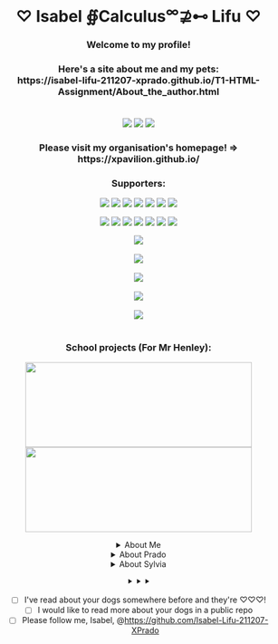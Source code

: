 <h1 align="center"> ♡ Isabel ∯Calculus<sup>∞</sup>⊉⊷ Lifu ♡</h1>
<h3 align="center">Welcome to my profile!</h3>
<div align="center">
<h3>

<h3 align="center">Here's a site about me and my pets: <br>https://isabel-lifu-211207-xprado.github.io/T1-HTML-Assignment/About_the_author.html<br><br></h3>

<p align="center">
	<a href="https://github.com/Isabel-Lifu-211207-XPrado"><img src="https://gpvc.arturio.dev/Isabel-Lifu-211207-XPrado"></a> <!--Profile views-->
	<a href="mailto:ba004745@bac.qld.edu.au"><img src="https://img.shields.io/badge/Contact_me-here-ff69b4"></a> <!--Contact-->
	<a href="https://github.com/TurnipGuy30"><img src="https://img.shields.io/badge/Shoutout%20to-TurnipGuy30-navy"></a> <!--Shoutout for Johnny!-->
	<br> <h3 align="center">Please visit my organisation's homepage! => https://xpavilion.github.io/<br></h3>
	<p align="center"><h3 align="center">Supporters:<br></h3>
	<a href="https://github.com/Isabel-Lifu-211207-XPrado"><img src="https://img.shields.io/badge/-Isabel--Lifu--211207--XPrado-333333?style-flat&logo=github"></a>
	<a href="https://github.com/TurnipGuy30"><img src="https://img.shields.io/badge/-TurnipGuy30-333333?style-flat&logo=github"></a>
	<a href="https://github.com/hacking-mudkip"><img src="https://img.shields.io/badge/-hacking--mudkip-333333?style-flat&logo=github"></a>
	<a href="https://github.com/Jeremy-Tsai-310206-XJOSH"><img src="https://img.shields.io/badge/-Jeremy--Tsai--310206--XJOSH-333333?style-flat&logo=github"></a>
	<a href="https://github.com/Digital-Technologies"><img src="https://img.shields.io/badge/-Digital--Technologies-333333?style-flat&logo=github"></a>
	<a href="https://github.com/xiaoluoboding"><img src="https://img.shields.io/badge/-Yunwei--Xiao-333333?style-flat&logo=github"></a>
	<a href="https://github.com/Isabel-Lifu-211207-XPrado"><img src="https://img.shields.io/badge/By-Isabel--Lifu-aqua?logo=spotify"></a> <!---->
</p>
	<img src="https://img.shields.io/badge/-GitHub-333333?style=flat&logo=github"> <!--GitHub-->
	<img src="https://img.shields.io/badge/-Chromium-333333?style=flat&logo=Google%20Chrome"> <!--Chromium-->
	<img src="https://img.shields.io/badge/-Atom-333333?logo=atom&logoColor=lightgreen"> <!--Atom-->
	<img src="https://img.shields.io/badge/-Dreamweaver-333333?style=flat&logo=Adobe%20Dreamweaver"> <!--Dreamweaver-->
	<img src="https://img.shields.io/badge/-Git-333333?style=flat&logo=git"> <!--Git-->
	<img src="https://img.shields.io/badge/-HTML-333333?style=flat&logo=HTML5"> <!--HTML-->
	<img src="https://img.shields.io/badge/-CSS-333333?style=flat&logo=CSS3&logoColor=1572B6"> <!--CSS-->

</p>

<p align="center">
	<a href=""><img src="https://hacked-github-stat-trophies.vercel.app/?username=Isabel-Lifu-211207-XPrado&column=4&title=AllSuperRank,MultiLanguage,Commit,Stars,Followers,PullRequest,Repositories,Issues&theme=dracula"></a><br><br> <!--Trophies-->
	<img src="https://github-readme-stats.vercel.app/api?username=Isabel-Lifu-211207-XPrado&show_icons=true&locale=en&theme=tokyonight"><br><br>
	<img src="https://github-readme-stats.vercel.app/api/wakatime?username=Isabel_Lifu&layout=compact&theme=tokyonight&length=10"><br><br>
	<img src="https://github-readme-streak-stats.herokuapp.com/?user=Isabel-Lifu-211207-XPrado&theme=tokyonight"><br><br>
	<img src="https://github-readme-stats.vercel.app/api/top-langs?username=Isabel-Lifu-211207-XPrado&show_icons=true&locale=en&layout=compact&theme=tokyonight&langs_count=10&hide=red,rebol"><br><br>
</p>

<h3 align="center">School projects (For Mr Henley):</h3>
<p>
	<a href="https://github.com/Isabel-Lifu-211207-XPrado/T1-HTML-Assignment"><img src="https://github-readme-stats.vercel.app/api/pin/?username=Isabel-Lifu-211207-XPrado&repo=T1-HTML-Assignment&theme=tokyonight&show_owner=false" width="400" height="150"></a>
	<a href="https://github.com/Isabel-Lifu-211207-XPrado/T2-CSS-Assignment"><img src="https://github-readme-stats.vercel.app/api/pin/?username=Isabel-Lifu-211207-XPrado&repo=T2-CSS-Assignment&theme=tokyonight&show_owner=false" width="400" height="150"></a>
</p>

<details><summary>About Me</summary>
<hr>
<h3>About Isabel (Me):</h3>
<h4>Date of Birth: 21st December 2007<br>
Birth Place: Sunnybank Private Hospital, Brisbane, Australia<br>
Favourite subject: Mathematics<br>
Favourite topic: Vector Calculus<br>
Placing in family: First and only child<br>
Pets: A Golden Retriever called Prado, A German Sheperd called Sylvia<br>
Fun fact: My account name, Isabel-Lifu-211207-XPrado is derived from my name,<br>
birthdate in ddmmyy without the slashes, and then Kiss=X Prado! <br>
*Sorry to Sylvia, cos you didn't exist yet when I joined Github 🤣</h4>
<hr>
</details>

<details><summary>About Prado</summary>
<hr>
<h3>About Prado (who thinks he's a human):</h3>
<h4>Breed: Golden Retriever<br>
Species: Canis lupus familiaris (Dog)<br>
Gender: Male <br>
Date of birth: 23rd March 2019 (Almost 2 years old)<br>
Birth Place: Blue Mountains, Sydney, Australia<br>
Love rate: 100% pure love <br>
Name history: My family bought a 2019 Toyota Land Cruiser Prado right before buying him, <br>
so we called him Prado too XD</h4>
<hr>
</details>

<details><summary>About Sylvia</summary>
<hr>
<h3>About Sylvia (who also thinks she's a human):<br></h3>
<h4>Breed: Sable German Sheperd<br>
Species: Canis lupus familiaris (Dog)<br>
Gender: Female<br>
Date of Birth: 23rd February 2021 (Yes, she's a puppy, currently 9 weeks old!)<br>
Birth Place: Sunnybank, Brisbane, Australia<br>
Love rate: 100% pure love<br>
Name history: Her fur has a silverish lining on the outside, visible in most lighting, except indoors - She turns brown XD</h4><br>
<hr>
</details>

⯈
⯈
⯈

- [ ] I've read about your dogs somewhere before and they're ♡♡♡!
- [ ] I would like to read more about your dogs in a public repo
- [ ] Please follow me, Isabel, @https://github.com/Isabel-Lifu-211207-XPrado
</div>

<!--
  ~ Special thanks to my friend TurnipGuy30 for initialising my profile's ReadME! - Account owner, Isabel ~
-->
